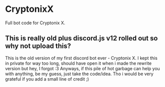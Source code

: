 # CryptonixX
Full bot code for Cryptonix X.

## This is really old plus discord.js v12 rolled out so why not upload this?
This is the old version of my first discord bot ever - Cryptonix X. I kept this in private for way too long, should have open it when i made the 
rewrite version but hey, I forgot :3 Anyways, if this pile of hot garbage can help you with anything, be my guess, just take the code/idea.
Tho i would be very grateful if you add a small line of credit ;)
